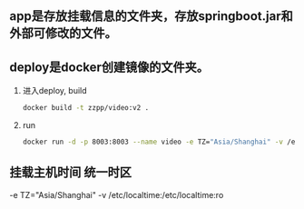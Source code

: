 ## app是存放挂载信息的文件夹，存放springboot.jar和外部可修改的文件。
## deploy是docker创建镜像的文件夹。

1. 进入deploy, build

   ```bash
   docker build -t zzpp/video:v2 .
   ```

2. run

   ```bash
   docker run -d -p 8003:8003 --name video -e TZ="Asia/Shanghai" -v /etc/localtime:/etc/localtime:ro -v /usr/local/docker-apps/video/app:/usr/local/docker-apps/video/app zzpp/video:v2
   ```

   

## 挂载主机时间 统一时区
-e TZ="Asia/Shanghai" -v /etc/localtime:/etc/localtime:ro 
